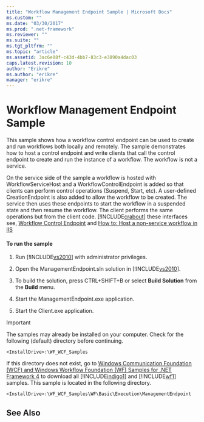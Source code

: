 ```yaml
---
title: "Workflow Management Endpoint Sample | Microsoft Docs"
ms.custom: ""
ms.date: "03/30/2017"
ms.prod: ".net-framework"
ms.reviewer: ""
ms.suite: ""
ms.tgt_pltfrm: ""
ms.topic: "article"
ms.assetid: 3ac6e08f-c43d-4bb7-83c3-e3890a4dac03
caps.latest.revision: 10
author: "Erikre"
ms.author: "erikre"
manager: "erikre"
---
```

# Workflow Management Endpoint Sample
This sample shows how a workflow control endpoint can be used to create and run workflows both locally and remotely. The sample demonstrates how to host a control endpoint and write clients that call the control endpoint to create and run the instance of a workflow. The workflow is not a service.  
  
 On the service side of the sample a workflow is hosted with WorkflowServiceHost and a WorkflowControlEndpoint is added so that clients can perform control operations (Suspend, Start, etc). A user-defined CreationEndpoint is also added to allow the workflow to be created. The service then uses these endpoints to start the workflow in a suspended state and then resume the workflow. The client performs the same operations but from the client code. [!INCLUDE[crabout](../../../../includes/crabout-md.md)] these interfaces see, [Workflow Control Endpoint](../../../../docs/framework/wcf/feature-details/workflow-control-endpoint.md) and [How to: Host a non-service workflow in IIS](../../../../docs/framework/wcf/feature-details/how-to-host-a-non-service-workflow-in-iis.md)  
  
#### To run the sample  
  
1.  Run [!INCLUDE[vs2010](../../../../includes/vs2010-md.md)] with administrator privileges.  
  
2.  Open the ManagementEndpoint.sln solution in [!INCLUDE[vs2010](../../../../includes/vs2010-md.md)].  
  
3.  To build the solution, press CTRL+SHIFT+B or select **Build Solution** from the **Build** menu.  
  
4.  Start the ManagementEndpoint.exe application.  
  
5.  Start the Client.exe application.  
  
> [!IMPORTANT]
>  The samples may already be installed on your computer. Check for the following (default) directory before continuing.  
>   
>  `<InstallDrive>:\WF_WCF_Samples`  
>   
>  If this directory does not exist, go to [Windows Communication Foundation (WCF) and Windows Workflow Foundation (WF) Samples for .NET Framework 4](http://go.microsoft.com/fwlink/?LinkId=150780) to download all [!INCLUDE[indigo1](../../../../includes/indigo1-md.md)] and [!INCLUDE[wf1](../../../../includes/wf1-md.md)] samples. This sample is located in the following directory.  
>   
>  `<InstallDrive>:\WF_WCF_Samples\WF\Basic\Execution\ManagementEndpoint`  
  
## See Also